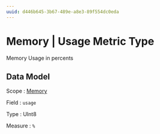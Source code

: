 ```yaml
---
uuid: d446b645-3b67-489e-a8e3-89f554dc0eda
---
```

# Memory | Usage Metric Type

Memory Usage in percents

## Data Model

Scope
: [Memory](../../metric-scopes-reference/memory.md)

Field
: `usage`

Type
: UInt8

Measure
: `%`
